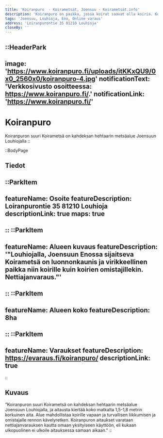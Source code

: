 ```yaml
---
title: 'Koiranpuro  - Koirametsät, Joensuu - Koirametsät.info'
description: 'Koiranpuro on paikka, jossa koirat saavat olla koiria. Koiranpuron alue sijaitsee Joensuun Enossa ja muodostuu valtavasta metsäaitauksesta.'
tags: 'Joensuu, Louhioja, Eno, Online varaus'
address: 'Loiranpurontie 35 81210 Louhioja'
closeBy: ''
---
```


::HeaderPark
---
image: 'https://www.koiranpuro.fi/uploads/itKKxQU9/0x0_2560x0/koiranpuro-4.jpg'
notificationText: 'Verkkosivusto osoitteessa: https://www.koiranpuro.fi/.'
notificationLink: 'https://www.koiranpuro.fi/'
---
# Koiranpuro
Koiranpuron suuri Koirametsä on kahdeksan hehtaarin metsäalue Joensuun Louhiojalla
::

::BodyPage
## Tiedot
::ParkItem
---
featureName: Osoite
featureDescription: Loiranpurontie 35 81210 Louhioja
descriptionLink: true
maps: true
---
::
::ParkItem
---
featureName: Alueen kuvaus
featureDescription: '"Louhiojalla, Joensuun Enossa sijaitseva Koirametsä on luonnonkaunis ja virikkeellinen paikka niin koirille kuin koirien omistajillekin. 
Nettiajanvaraus."'
---
::
::ParkItem
---
featureName: Alueen koko
featureDescription: 8ha
---
::
::ParkItem
---
featureName: Varaukset
featureDescription: https://evaraus.fi/koiranpuro/
descriptionLink: true
---
::
## Kuvaus
"Koiranpuron suuri Koirametsä on kahdeksan hehtaarin metsäalue Joensuun Louhiojalla, ja aitausta kiertää koko matkalta 1,5-1,8 metrin korkuinen aita. Alue mahdollistaa koirille vapaan ja turvallisen liikkumisen ja omistajalle rennon kävelyretken. Koiranpuron aitaukset varataan nettiajanvarauksen kautta omaan yksityiseen käyttöön, eli kukaan ulkopuolinen ei ulkoile aitauksessa samaan aikaan."
::